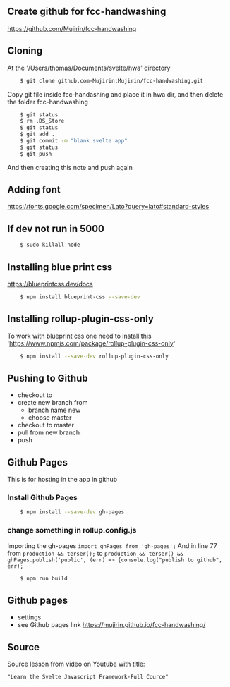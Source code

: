 ## Create github for fcc-handwashing
https://github.com/Mujirin/fcc-handwashing

## Cloning
At the '/Users/thomas/Documents/svelte/hwa' directory
```bash
    $ git clone github.com-Mujirin:Mujirin/fcc-handwashing.git
```
Copy git file inside fcc-handashing and place it in hwa dir, and then delete the folder fcc-handwashing
```bash
    $ git status
    $ rm .DS_Store 
    $ git status
    $ git add .
    $ git commit -m "blank svelte app"
    $ git status
    $ git push
```
And then creating this note and push again
## Adding font
https://fonts.google.com/specimen/Lato?query=lato#standard-styles
## If dev not run in 5000
```bash
    $ sudo killall node
```
## Installing blue print css
https://blueprintcss.dev/docs
```bash
    $ npm install blueprint-css --save-dev
```
## Installing rollup-plugin-css-only
To work with blueprint css one need to install this 'https://www.npmjs.com/package/rollup-plugin-css-only'
```bash
    $ npm install --save-dev rollup-plugin-css-only
```
## Pushing to Github
- checkout to
- create new branch from
	- branch name new
	- choose master
- checkout to master
- pull from new branch
- push
## Github Pages
This is for hosting in the app in github
### Install Github Pages
```bash
    $ npm install --save-dev gh-pages
```
### change something in rollup.config.js
Importing the gh-pages
    `import ghPages from 'gh-pages';`
And in line 77 from
    `production && terser();`
to 
    `production && terser() && ghPages.publish('public', (err) => {console.log("publish to github", err);`
```bash
    $ npm run build
```
## Github pages
- settings
- see Github pages link
https://mujirin.github.io/fcc-handwashing/
## Source
Source lesson from video on Youtube with title:

    "Learn the Svelte Javascript Framework-Full Cource"
